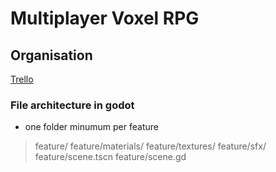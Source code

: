 # Multiplayer Voxel RPG

## Organisation
<a href="https://trello.com/b/2ESJdCaI/voxel" title="trello link">Trello</a>

### File architecture in godot
- one folder minumum per feature
> feature/
> feature/materials/
> feature/textures/
> feature/sfx/
> feature/scene.tscn
> feature/scene.gd